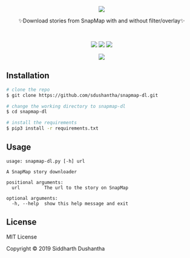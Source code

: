 <p align="center"><img src="https://user-images.githubusercontent.com/27065646/68083391-79f8b480-fe28-11e9-835c-346af77733a2.png"><br></p>
<p align="center">✨Download stories from SnapMap with and without filter/overlay✨</p>
<br>

<p align=center>
  <a target="_blank" href="https://www.python.org/downloads/" title="Python version"><img src="https://img.shields.io/badge/python-%3E=_3.6-green.svg"></a>
  <a target="_blank" href="LICENSE" title="License: MIT"><img src="https://img.shields.io/badge/License-MIT-blue.svg"></a>
  <a target="_blank" href="https://twitter.com/intent/tweet?text=%F0%9F%97%BA%20Download%20stories%20from%20SnapMap%20with%20and%20without%20filter/overlay&url=https://github.com/sdushantha/snapmap-dl&hashtags=hacking,%20osint,%20snapmap,%20reconnaissance,%20recon" title="Share on Tweeter"><img src="https://img.shields.io/twitter/url/http/shields.io.svg?style=social"></a>
</p>

<p align="center">
<img src="demo.gif"/>
</a>
</p>


## Installation
```bash
# clone the repo
$ git clone https://github.com/sdushantha/snapmap-dl.git

# change the working directory to snapmap-dl
$ cd snapmap-dl

# install the requirements
$ pip3 install -r requirements.txt
```

## Usage
```
usage: snapmap-dl.py [-h] url

A SnapMap story downloader

positional arguments:
  url         The url to the story on SnapMap

optional arguments:
  -h, --help  show this help message and exit
```

## License
MIT License

Copyright © 2019 Siddharth Dushantha
